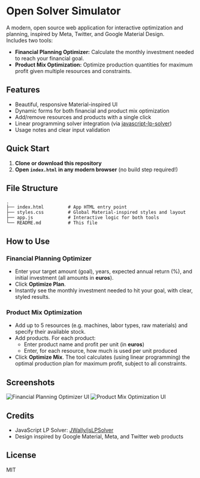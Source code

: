 # Open Solver Simulator

A modern, open source web application for interactive optimization and planning, inspired by Meta, Twitter, and Google Material Design.  
Includes two tools:
- **Financial Planning Optimizer:** Calculate the monthly investment needed to reach your financial goal.
- **Product Mix Optimization:** Optimize production quantities for maximum profit given multiple resources and constraints.

## Features

- Beautiful, responsive Material-inspired UI
- Dynamic forms for both financial and product mix optimization
- Add/remove resources and products with a single click
- Linear programming solver integration (via [javascript-lp-solver](https://github.com/JWally/jsLPSolver))
- Usage notes and clear input validation

## Quick Start

1. **Clone or download this repository**
2. **Open `index.html` in any modern browser** (no build step required!)

## File Structure

```text
.
├── index.html         # App HTML entry point
├── styles.css         # Global Material-inspired styles and layout
├── app.js             # Interactive logic for both tools
└── README.md          # This file
```

## How to Use

### Financial Planning Optimizer
- Enter your target amount (goal), years, expected annual return (%), and initial investment (all amounts in **euros**).
- Click **Optimize Plan**.
- Instantly see the monthly investment needed to hit your goal, with clear, styled results.

### Product Mix Optimization
- Add up to 5 resources (e.g. machines, labor types, raw materials) and specify their available stock.
- Add products. For each product:
    - Enter product name and profit per unit (in **euros**)
    - Enter, for each resource, how much is used per unit produced
- Click **Optimize Mix**. The tool calculates (using linear programming) the optimal production plan for maximum profit, subject to all constraints.

## Screenshots

![Financial Planning Optimizer UI](./screenshot_financial.png)
![Product Mix Optimization UI](./screenshot_productmix.png)

## Credits

- JavaScript LP Solver: [JWally/jsLPSolver](https://github.com/JWally/jsLPSolver)
- Design inspired by Google Material, Meta, and Twitter web products

## License

MIT
